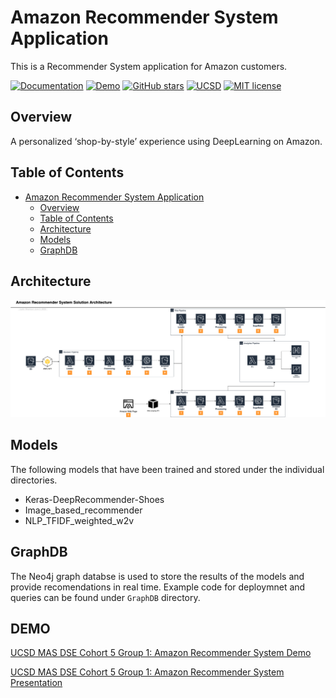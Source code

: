 # Amazon Recommender System Application
This is a Recommender System application for Amazon customers.
 
 
[![Documentation](https://img.shields.io/badge/docs-passing-NeonGreen.svg)](https://sites.google.com/a/eng.ucsd.edu/capstone-2020-amazondata/)
[![Demo](https://img.shields.io/badge/status-staging-Red.svg)](https://sites.google.com/a/eng.ucsd.edu/capstone-2020-amazondata/)
[![GitHub stars](https://img.shields.io/github/stars/j4baek/dse260-CapStone-Amazon.svg)](https://github.com/j4baek/dse260-CapStone-Amazon/stargazers)
[![UCSD](https://img.shields.io/badge/Data_Science-UCSD-Blue.svg)](https://sites.google.com/a/eng.ucsd.edu/capstone-2020-amazondata/)
[![MIT license](https://img.shields.io/badge/License-MIT-Yellow.svg)](https://lbesson.mit-license.org/)
 
 
 
## Overview
A personalized ‘shop-by-style’ experience using DeepLearning on Amazon.
 
 
<!-- ![](docs/images/chat.gif) -->
 
## Table of Contents
 
- [Amazon Recommender System Application](#amazon-recommender-system-application)
  - [Overview](#overview)
  - [Table of Contents](#table-of-contents)
  - [Architecture](#architecture)
  - [Models](#models)
  - [GraphDB](#graphdb)


## Architecture
![Architecture](./img/AmazonDataPipeline.png)
 

## Models
The following models that have been trained and stored under the individual directories.
- Keras-DeepRecommender-Shoes
- Image_based_recommender
- NLP_TFIDF_weighted_w2v

## GraphDB
The Neo4j graph databse is used to store the results of the models and provide recomendations in real time. Example code for deploymnet and queries can be found under `GraphDB` directory.

## DEMO

[UCSD MAS DSE Cohort 5 Group 1: Amazon Recommender System Demo](https://www.youtube.com/watch?time_continue=1&v=pZfKgp95roM&feature=emb_logo)

[UCSD MAS DSE Cohort 5 Group 1: Amazon Recommender System Presentation](https://docs.google.com/presentation/d/1licWthgnQseopXZrKBLZxB9iCzwOYQt5NasFcm4IFeg/edit?usp=sharing)
